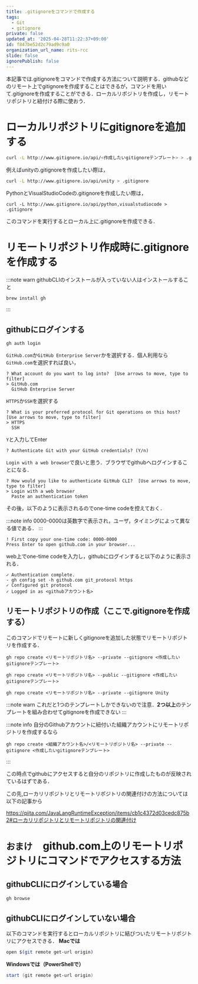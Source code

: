 ```yaml
---
title: .gitignoreをコマンドで作成する
tags:
  - Git
  - gitignore
private: false
updated_at: '2025-04-28T11:22:37+09:00'
id: f847be52d2c79ad9c9a0
organization_url_name: rits-rcc
slide: false
ignorePublish: false
---
```

本記事では.gitignoreをコマンドで作成する方法について説明する．githubなどのリモート上でgitignoreを作成することはできるが，コマンドを用いて.gitignoreを作成することができる．ローカルリポジトリを作成し，リモートリポジトリと紐付ける際に使おう．

# ローカルリポジトリにgitignoreを追加する
```bash
curl -L http://www.gitignore.io/api/<作成したいgitignoreテンプレート> > .gitignore
```
例えばunityの.gitignoreを作成したい際は，
```bash
curl -L http://www.gitignore.io/api/unity > .gitignore
```
PythonとVisualStudioCodeの.gitignoreを作成したい際は，
```
curl -L http://www.gitignore.io/api/python,visualstudiocode > .gitignore
```
このコマンドを実行するとローカル上に.gitignoreを作成できる．


# リモートリポジトリ作成時に.gitignoreを作成する

:::note warn
githubCLIのインストールが入っていない人はインストールすること
```
brew install gh 
```
:::

## githubにログインする
```
gh auth login 
```
`GitHub.com`か`GitHub Enterprise Server`かを選択する．個人利用なら`GitHub.com`を選択すれば良い，
```
? What account do you want to log into?  [Use arrows to move, type to filter]
> GitHub.com
  GitHub Enterprise Server
```

`HTTPS`か`SSH`を選択する
```
? What is your preferred protocol for Git operations on this host?  [Use arrows to move, type to filter]
> HTTPS
  SSH
```
`Y`と入力してEnter
```
? Authenticate Git with your GitHub credentials? (Y/n)
```
`Login with a web browser`で良いと思う．ブラウザでgithubへログインすることになる．
```
? How would you like to authenticate GitHub CLI?  [Use arrows to move, type to filter]
> Login with a web browser
  Paste an authentication token
```
その後，以下のように表示されるのでone-time codeを控えておく．

:::note info
0000-0000は英数字で表示され，ユーザ，タイミングによって異なる値である．
:::

```
! First copy your one-time code: 0000-0000
Press Enter to open github.com in your browser...
```
web上でone-time codeを入力し，githubにログインすると以下のように表示される．

```
✓ Authentication complete.
- gh config set -h github.com git_protocol https
✓ Configured git protocol
✓ Logged in as <githubアカウント名>
```

## リモートリポジトリの作成（ここで.gitignoreを作成する）
このコマンドでリモートに新しくgitignoreを追加した状態でリモートリポジトリを作成する．
```md:プライベートリポジトリなら
gh repo create <リモートリポジトリ名> --private --gitignore <作成したいgitignoreテンプレート>
```
```md:パブリックリポジトリなら
gh repo create <リモートリポジトリ名> --public --gitignore <作成したいgitignoreテンプレート>
```

```md:Unityのgitignoreを追加したい
gh repo create <リモートリポジトリ名> --private --gitignore Unity
```
:::note warn
これだと1つのテンプレートしかできないので注意．**2つ以上**のテンプレートを組み合わせてgitignoreを作成できない
:::

:::note info
自分のGithubアカウントに紐付いた組織アカウントにリモートリポジトリを作成するなら
```md:プライベートリポジトリなら
gh repo create <組織アカウント名>/<リモートリポジトリ名> --private --gitignore <作成したいgitignoreテンプレート>
```
:::

この時点でgithubにアクセスすると自分のリポジトリに作成したものが反映されているはずである．

この先,ローカリリポジトリとリモートリポジトリの関連付けの方法については以下の記事から

https://qiita.com/JavaLangRuntimeException/items/cb1c4372d03cedc875b2#ローカリリポジトリとリモートリポジトリの関連付け

# `おまけ`　github.com上のリモートリポジトリにコマンドでアクセスする方法
## githubCLIにログインしている場合
```bash
gh browse
```

## githubCLIにログインしていない場合
以下のコマンドを実行するとローカルリポジトリに結びついたリモートリポジトリにアクセスできる．
**Macでは**
```bash
open $(git remote get-url origin)
```
**Windowsでは（PowerShellで）**
```powershell
start (git remote get-url origin)
```
